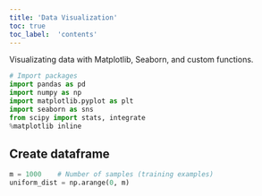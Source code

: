 ```yaml
--- 
title: 'Data Visualization'
toc: true
toc_label:  'contents'
---
```


Visualizating data with Matplotlib, Seaborn, and custom functions.


```python
# Import packages
import pandas as pd
import numpy as np
import matplotlib.pyplot as plt
import seaborn as sns
from scipy import stats, integrate
%matplotlib inline
```

## Create dataframe


```python
m = 1000    # Number of samples (training examples)
uniform_dist = np.arange(0, m)
```
